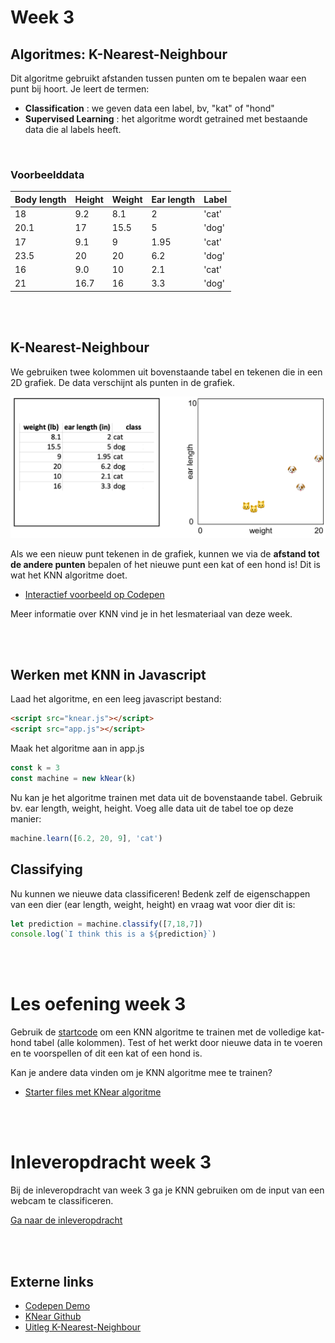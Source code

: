 # Week 3

## Algoritmes: K-Nearest-Neighbour

Dit algoritme gebruikt afstanden tussen punten om te bepalen waar een punt bij hoort. Je leert de termen:

- **Classification** : we geven data een label, bv, "kat" of "hond"
- **Supervised Learning** : het algoritme wordt getrained met bestaande data die al labels heeft.

<br>

### Voorbeelddata

| Body length | Height | Weight | Ear length |  Label |
| ----------- | ------ | ------ | ---------- |  ----- |
| 18 | 9.2 | 8.1 | 2 | 'cat' |
| 20.1 | 17 | 15.5 | 5 | 'dog' |
| 17 | 9.1 | 9 | 1.95 | 'cat' |
| 23.5 | 20 | 20 | 6.2 | 'dog' |
| 16 | 9.0 | 10 | 2.1 | 'cat' |
| 21 | 16.7 | 16 | 3.3 | 'dog' |

<br>
<br>

## K-Nearest-Neighbour

We gebruiken twee kolommen uit bovenstaande tabel en tekenen die in een 2D grafiek. De data verschijnt als punten in de grafiek. 

![knn](../images/knn_catdog_icons.png)

Als we een nieuw punt tekenen in de grafiek, kunnen we via de **afstand tot de andere punten** bepalen of het nieuwe punt een kat of een hond is! Dit is wat het KNN algoritme doet.

- [Interactief voorbeeld op Codepen](https://codepen.io/Qbrid/pen/OwpjLX)

Meer informatie over KNN vind je in het lesmateriaal van deze week.

<br>
<br>

## Werken met KNN in Javascript

Laad het algoritme, en een leeg javascript bestand:

```html
<script src="knear.js"></script>
<script src="app.js"></script>
```
Maak het algoritme aan in app.js

```javascript
const k = 3
const machine = new kNear(k)
```
Nu kan je het algoritme trainen met data uit de bovenstaande tabel. Gebruik bv. ear length, weight, height. Voeg alle data uit de tabel toe op deze manier:
```javascript
machine.learn([6.2, 20, 9], 'cat')
```

## Classifying

Nu kunnen we nieuwe data classificeren! Bedenk zelf de eigenschappen van een dier (ear length, weight, height) en vraag wat voor dier dit is:

```javascript
let prediction = machine.classify([7,18,7])
console.log(`I think this is a ${prediction}`)
```
<br>
<br>

# Les oefening week 3

Gebruik de [startcode](./knear) om een KNN algoritme te trainen met de volledige kat-hond tabel (alle kolommen). Test of het werkt door nieuwe data in te voeren en te voorspellen of dit een kat of een hond is.

Kan je andere data vinden om je KNN algoritme mee te trainen?

- [Starter files met KNear algoritme](./knear)

<br>
<br>

# Inleveropdracht week 3

Bij de inleveropdracht van week 3 ga je KNN gebruiken om de input van een webcam te classificeren.

[Ga naar de inleveropdracht](./inleveropdracht.md)

<br>
<br>

## Externe links

- [Codepen Demo](https://codepen.io/Qbrid/pen/OwpjLX)
- [KNear Github](https://github.com/NathanEpstein/KNear)
- [Uitleg K-Nearest-Neighbour](https://burakkanber.com/blog/machine-learning-in-js-k-nearest-neighbor-part-1/)
